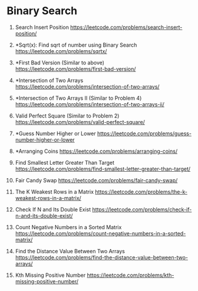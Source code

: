 # Binary Search

1. Search Insert Position
   https://leetcode.com/problems/search-insert-position/

2. *Sqrt(x): Find sqrt of number using Binary Search
   https://leetcode.com/problems/sqrtx/

3. *First Bad Version (Similar to above)
   https://leetcode.com/problems/first-bad-version/

4. *Intersection of Two Arrays
   https://leetcode.com/problems/intersection-of-two-arrays/

5. *Intersection of Two Arrays II (Similar to Problem 4)
   https://leetcode.com/problems/intersection-of-two-arrays-ii/

6. Valid Perfect Square (Similar to Problem 2)
   https://leetcode.com/problems/valid-perfect-square/

7. *Guess Number Higher or Lower
   https://leetcode.com/problems/guess-number-higher-or-lower

8. *Arranging Coins
   https://leetcode.com/problems/arranging-coins/

9. Find Smallest Letter Greater Than Target  
   https://leetcode.com/problems/find-smallest-letter-greater-than-target/  

10. Fair Candy Swap
    https://leetcode.com/problems/fair-candy-swap/

11. The K Weakest Rows in a Matrix
    https://leetcode.com/problems/the-k-weakest-rows-in-a-matrix/

12. Check If N and Its Double Exist
    https://leetcode.com/problems/check-if-n-and-its-double-exist/

13. Count Negative Numbers in a Sorted Matrix
    https://leetcode.com/problems/count-negative-numbers-in-a-sorted-matrix/
   
14. Find the Distance Value Between Two Arrays
    https://leetcode.com/problems/find-the-distance-value-between-two-arrays/

15. Kth Missing Positive Number
    https://leetcode.com/problems/kth-missing-positive-number/